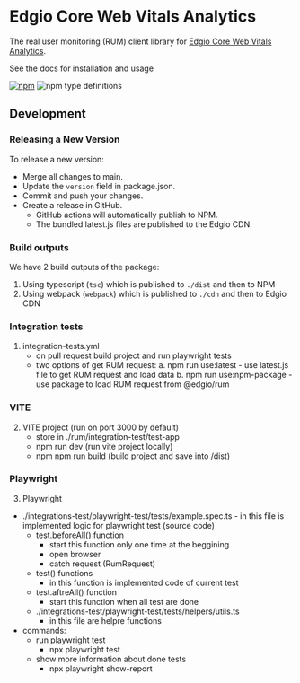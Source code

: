 # Edgio Core Web Vitals Analytics

The real user monitoring (RUM) client library
for [Edgio Core Web Vitals Analytics](https://docs.edg.io/guides/core_web_vitals).

See the docs for installation and usage

[![npm](https://img.shields.io/npm/v/@edgio/rum)](https://www.npmjs.com/package/@edgio/rum)
![npm type definitions](https://img.shields.io/npm/types/@edgio/rum)

## Development

### Releasing a New Version

To release a new version:

- Merge all changes to main.
- Update the `version` field in package.json.
- Commit and push your changes.
- Create a release in GitHub. 
  - GitHub actions will automatically publish to NPM.
  - The bundled latest.js files are published to the Edgio CDN.

### Build outputs

We have 2 build outputs of the package:

1. Using typescript (`tsc`) which is published to `./dist` and then to NPM
2. Using webpack (`webpack`) which is published to `./cdn` and then to Edgio CDN

### Integration tests

1. integration-tests.yml    
    - on pull request build project and run playwright tests
    - two options of get RUM request:
        a. npm run use:latest
            - use latest.js file to get RUM request and load data 
        b. npm run use:npm-package
            - use package to load RUM request from @edgio/rum
### VITE
2. VITE project (run on port 3000 by default)
    - store in ./rum/integration-test/test-app
    - npm run dev (run vite project locally)
    - npm npm run build (build project and save into /dist)

### Playwright
3. Playwright 
-   ./integrations-test/playwright-test/tests/example.spec.ts
        - in this file is implemented logic for playwright test (source code)
    -   test.beforeAll() function
        - start this function only one time at the beggining
        - open browser
        - catch request (RumRequest)
    -   test() functions
        - in this function is implemented code of current test
    -   test.aftreAll() function
        - start this function when all test are done
    -   ./integrations-test/playwright-test/tests/helpers/utils.ts
        - in this file are helpre functions
-   commands:
    -   run playwright test
        - npx playwright test
    -   show more information about done tests
        - npx playwright show-report
    


